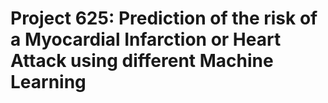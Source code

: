 # Project 625: Prediction of the risk of a Myocardial Infarction or Heart Attack using different Machine Learning 
